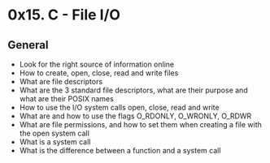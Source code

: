 # 0x15. C - File I/O

## General

<ul>
<li>Look for the right source of information online</li>
<li>How to create, open, close, read and write files</li>
<li>What are file descriptors</li>
<li>What are the 3 standard file descriptors, what are their purpose and what are their POSIX names</li>
<li>How to use the I/O system calls open, close, read and write</li>
<li>What are and how to use the flags O_RDONLY, O_WRONLY, O_RDWR</li>
<li>What are file permissions, and how to set them when creating a file with the open system call</li>
<li>What is a system call</li>
<li>What is the difference between a function and a system call</li>
</ul>
